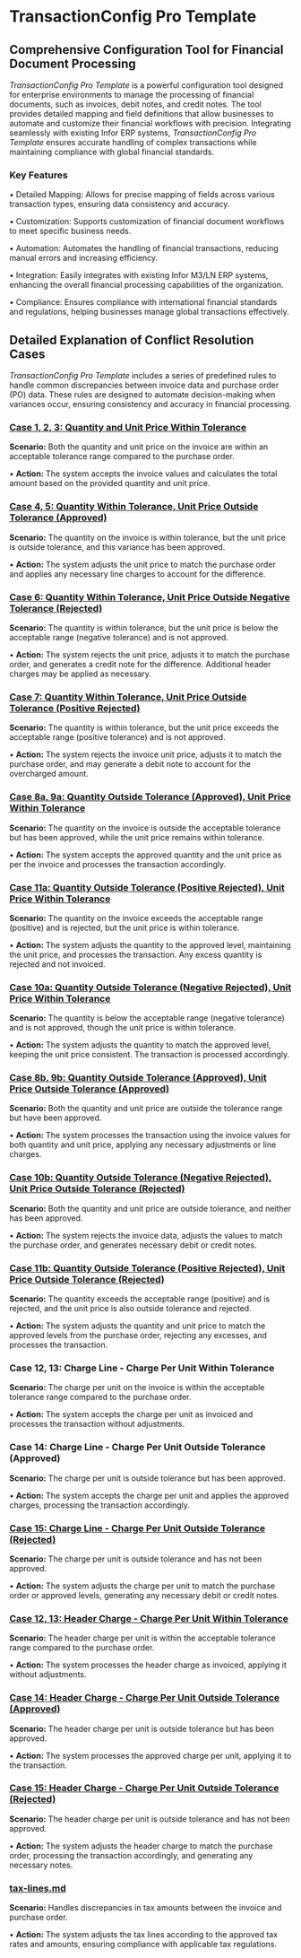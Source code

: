 # TransactionConfig Pro Template

## Comprehensive Configuration Tool for Financial Document Processing

_TransactionConfig Pro Template_ is a powerful configuration tool designed for enterprise environments to manage the processing of financial documents, such as invoices, debit notes, and credit notes. The tool provides detailed mapping and field definitions that allow businesses to automate and customize their financial workflows with precision. Integrating seamlessly with existing Infor ERP systems, _TransactionConfig Pro Template_ ensures accurate handling of complex transactions while maintaining compliance with global financial standards.

### Key Features

• Detailed Mapping: Allows for precise mapping of fields across various transaction types, ensuring data consistency and accuracy.

• Customization: Supports customization of financial document workflows to meet specific business needs.

• Automation: Automates the handling of financial transactions, reducing manual errors and increasing efficiency.

• Integration: Easily integrates with existing Infor M3/LN ERP systems, enhancing the overall financial processing capabilities of the organization.

• Compliance: Ensures compliance with international financial standards and regulations, helping businesses manage global transactions effectively.



## Detailed Explanation of Conflict Resolution Cases

_TransactionConfig Pro Template_ includes a series of predefined rules to handle common discrepancies between invoice data and purchase order (PO) data. These rules are designed to automate decision-making when variances occur, ensuring consistency and accuracy in financial processing.

### [Case 1, 2, 3: Quantity and Unit Price Within Tolerance](transactionconfig-pro-template/case-1-2-3-quantity-and-unit-price-within-tolerance.md)

**Scenario:** Both the quantity and unit price on the invoice are within an acceptable tolerance range compared to the purchase order.

• **Action:** The system accepts the invoice values and calculates the total amount based on the provided quantity and unit price.

### [Case 4, 5: Quantity Within Tolerance, Unit Price Outside Tolerance (Approved)](transactionconfig-pro-template/case-4-5-quantity-within-tolerance-unit-price-outside-tolerance-approved.md)

**Scenario:** The quantity on the invoice is within tolerance, but the unit price is outside tolerance, and this variance has been approved.

• **Action:** The system adjusts the unit price to match the purchase order and applies any necessary line charges to account for the difference.

### [Case 6: Quantity Within Tolerance, Unit Price Outside Negative Tolerance (Rejected)](transactionconfig-pro-template/case-6-quantity-within-tolerance-unit-price-outside-negative-tolerance-rejected.md)

**Scenario:** The quantity is within tolerance, but the unit price is below the acceptable range (negative tolerance) and is not approved.

• **Action:** The system rejects the unit price, adjusts it to match the purchase order, and generates a credit note for the difference. Additional header charges may be applied as necessary.

### [Case 7: Quantity Within Tolerance, Unit Price Outside Tolerance (Positive Rejected)](transactionconfig-pro-template/case-7-quantity-within-tolerance-unit-price-outside-tolerance-positive-rejected.md)

**Scenario:** The quantity is within tolerance, but the unit price exceeds the acceptable range (positive tolerance) and is not approved.

• **Action:** The system rejects the invoice unit price, adjusts it to match the purchase order, and may generate a debit note to account for the overcharged amount.

### [Case 8a, 9a: Quantity Outside Tolerance (Approved), Unit Price Within Tolerance](transactionconfig-pro-template/case-8a-9a-quantity-outside-tolerance-approved-unit-price-within-tolerance.md)

**Scenario:** The quantity on the invoice is outside the acceptable tolerance but has been approved, while the unit price remains within tolerance.

• **Action:** The system accepts the approved quantity and the unit price as per the invoice and processes the transaction accordingly.

### [Case 11a: Quantity Outside Tolerance (Positive Rejected), Unit Price Within Tolerance](transactionconfig-pro-template/case-11a-quantity-outside-tolerance-positive-rejected-unit-price-within-tolerance.md)

**Scenario:** The quantity on the invoice exceeds the acceptable range (positive) and is rejected, but the unit price is within tolerance.

• **Action:** The system adjusts the quantity to the approved level, maintaining the unit price, and processes the transaction. Any excess quantity is rejected and not invoiced.

### [Case 10a: Quantity Outside Tolerance (Negative Rejected), Unit Price Within Tolerance](transactionconfig-pro-template/case-10a-quantity-outside-tolerance-negative-rejected-unit-price-within-tolerance.md)

**Scenario:** The quantity is below the acceptable range (negative tolerance) and is not approved, though the unit price is within tolerance.

• **Action:** The system adjusts the quantity to match the approved level, keeping the unit price consistent. The transaction is processed accordingly.

### [Case 8b, 9b: Quantity Outside Tolerance (Approved), Unit Price Outside Tolerance (Approved)](transactionconfig-pro-template/case-8b-9b-quantity-outside-tolerance-approved-unit-price-outside-tolerance-approved.md)

**Scenario:** Both the quantity and unit price are outside the tolerance range but have been approved.

• **Action:** The system processes the transaction using the invoice values for both quantity and unit price, applying any necessary adjustments or line charges.

### [Case 10b: Quantity Outside Tolerance (Negative Rejected), Unit Price Outside Tolerance (Rejected)](transactionconfig-pro-template/case-10b-quantity-outside-tolerance-negative-rejected-unit-price-outside-tolerance-rejected.md)

**Scenario:** Both the quantity and unit price are outside tolerance, and neither has been approved.

• **Action:** The system rejects the invoice data, adjusts the values to match the purchase order, and generates necessary debit or credit notes.

### [Case 11b: Quantity Outside Tolerance (Positive Rejected), Unit Price Outside Tolerance (Rejected)](transactionconfig-pro-template/case-11b-quantity-outside-tolerance-positive-rejected-unit-price-outside-tolerance-rejected.md)

**Scenario:** The quantity exceeds the acceptable range (positive) and is rejected, and the unit price is also outside tolerance and rejected.

• **Action:** The system adjusts the quantity and unit price to match the approved levels from the purchase order, rejecting any excesses, and processes the transaction.

### Case 12, 13: Charge Line - Charge Per Unit Within Tolerance

**Scenario:** The charge per unit on the invoice is within the acceptable tolerance range compared to the purchase order.

• **Action:** The system accepts the charge per unit as invoiced and processes the transaction without adjustments.

### Case 14: Charge Line - Charge Per Unit Outside Tolerance (Approved)

**Scenario:** The charge per unit is outside tolerance but has been approved.

• **Action:** The system accepts the charge per unit and applies the approved charges, processing the transaction accordingly.

### [Case 15: Charge Line - Charge Per Unit Outside Tolerance (Rejected)](transactionconfig-pro-template/charge-per-unit-outside-tolerance-rejected.md)

**Scenario:** The charge per unit is outside tolerance and has not been approved.

• **Action:** The system adjusts the charge per unit to match the purchase order or approved levels, generating any necessary debit or credit notes.

### [Case 12, 13: Header Charge - Charge Per Unit Within Tolerance](transactionconfig-pro-template/case-12-13-header-charge-charge-per-unit-within-tolerance.md)

**Scenario:** The header charge per unit is within the acceptable tolerance range compared to the purchase order.

• **Action:** The system processes the header charge as invoiced, applying it without adjustments.

### [Case 14: Header Charge - Charge Per Unit Outside Tolerance (Approved)](transactionconfig-pro-template/charge-per-unit-outside-tolerance-approved.md)

**Scenario:** The header charge per unit is outside tolerance but has been approved.

• **Action:** The system processes the approved charge per unit, applying it to the transaction.

### [Case 15: Header Charge - Charge Per Unit Outside Tolerance (Rejected)](transactionconfig-pro-template/case-15-header-charge-charge-per-unit-outside-tolerance-rejected.md)

**Scenario:** The header charge per unit is outside tolerance and has not been approved.

• **Action:** The system adjusts the header charge to match the purchase order, processing the transaction accordingly, and generating any necessary notes.

### [tax-lines.md](transactionconfig-pro-template/tax-lines.md "mention")

**Scenario:** Handles discrepancies in tax amounts between the invoice and purchase order.

• **Action:** The system adjusts the tax lines according to the approved tax rates and amounts, ensuring compliance with applicable tax regulations.
